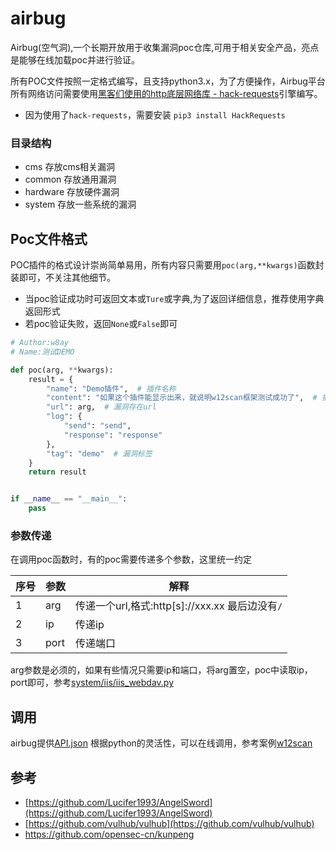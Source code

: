 # airbug
Airbug(空气洞),一个长期开放用于收集漏洞poc仓库,可用于相关安全产品，亮点是能够在线加载poc并进行验证。

所有POC文件按照一定格式编写，且支持python3.x，为了方便操作，Airbug平台所有网络访问需要使用[黑客们使用的http底层网络库 - hack-requests](https://github.com/boy-hack/hack-requests)引擎编写。  

- 因为使用了`hack-requests`，需要安装 `pip3 install HackRequests`
### 目录结构
- cms 存放cms相关漏洞
- common 存放通用漏洞
- hardware 存放硬件漏洞
- system 存放一些系统的漏洞

## Poc文件格式
POC插件的格式设计崇尚简单易用，所有内容只需要用`poc(arg,**kwargs)`函数封装即可，不关注其他细节。
- 当poc验证成功时可返回文本或`Ture`或字典,为了返回详细信息，推荐使用字典返回形式
- 若poc验证失败，返回`None`或`False`即可  

```python
# Author:w8ay
# Name:测试DEMO

def poc(arg, **kwargs):
    result = {
        "name": "Demo插件",  # 插件名称
        "content": "如果这个插件能显示出来，就说明w12scan框架测试成功了",  # 插件返回内容详情，会造成什么后果。
        "url": arg,  # 漏洞存在url
        "log": {
            "send": "send",
            "response": "response"
        },
        "tag": "demo"  # 漏洞标签
    }
    return result


if __name__ == "__main__":
    pass

```

### 参数传递

在调用poc函数时，有的poc需要传递多个参数，这里统一约定

| 序号 | 参数 | 解释        |
| ---- | ---- | ----------- |
| 1    | arg  | 传递一个url,格式:http\[s\]://xxx.xx 最后边没有`/` |
| 2    | ip   | 传递ip      |
| 3    | port | 传递端口    |

arg参数是必须的，如果有些情况只需要ip和端口，将arg置空，poc中读取ip，port即可，参考[system/iis/iis_webdav.py](system/iis/iis_webdav.py)

## 调用

airbug提供[API.json](API.json) 根据python的灵活性，可以在线调用，参考案例[w12scan](https://github.com/boy-hack/w12scan)

## 参考
- [https://github.com/Lucifer1993/AngelSword](https://github.com/Lucifer1993/AngelSword)
- [https://github.com/vulhub/vulhub](https://github.com/vulhub/vulhub)
- https://github.com/opensec-cn/kunpeng
